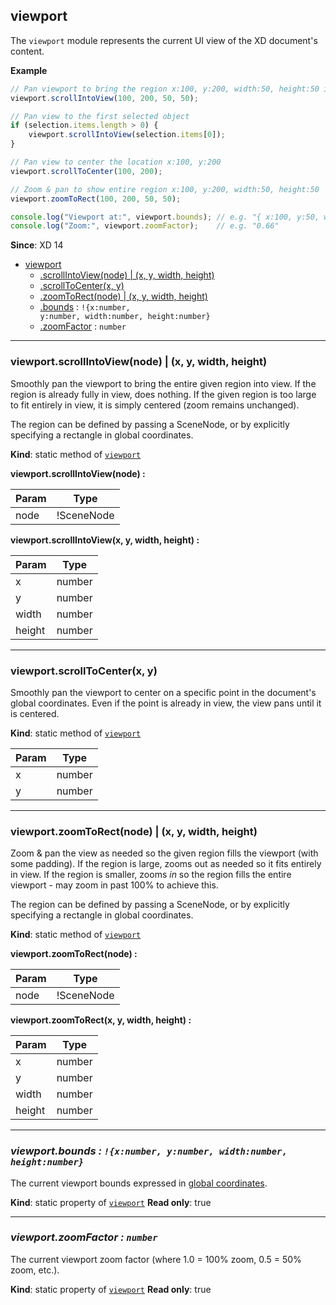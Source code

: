 <a name="module_viewport"></a>

## viewport
The `viewport` module represents the current UI view of the XD document's content.

**Example**
```js
// Pan viewport to bring the region x:100, y:200, width:50, height:50 into view
viewport.scrollIntoView(100, 200, 50, 50);

// Pan view to the first selected object
if (selection.items.length > 0) {
    viewport.scrollIntoView(selection.items[0]);
}

// Pan view to center the location x:100, y:200
viewport.scrollToCenter(100, 200);

// Zoom & pan to show entire region x:100, y:200, width:50, height:50
viewport.zoomToRect(100, 200, 50, 50);

console.log("Viewport at:", viewport.bounds); // e.g. "{ x:100, y:50, width:1400, height:900 }"
console.log("Zoom:", viewport.zoomFactor);    // e.g. "0.66"
```

**Since**: XD 14

* [viewport](#module_viewport)
    * [.scrollIntoView(node) | (x, y, width, height)](#module_viewport-scrollIntoView)
    * [.scrollToCenter(x, y)](#module_viewport-scrollToCenter)
    * [.zoomToRect(node) | (x, y, width, height)](#module_viewport-zoomToRect)
    * [.bounds](#module_viewport-bounds) : <code>!{x:number, y:number, width:number, height:number}</code>
    * [.zoomFactor](#module_viewport-zoomFactor) : <code>number</code>


* * *

<a name="module_viewport-scrollIntoView"></a>

### viewport.scrollIntoView(node) | (x, y, width, height)
Smoothly pan the viewport to bring the entire given region into view. If the region is already fully in view, does
nothing. If the given region is too large to fit entirely in view, it is simply centered (zoom remains unchanged).

The region can be defined by passing a SceneNode, or by explicitly specifying a rectangle in global coordinates.

**Kind**: static method of [<code>viewport</code>](#module_viewport)

**viewport.scrollIntoView(node) :**

| Param | Type |
| --- | --- |
| node | !SceneNode |

**viewport.scrollIntoView(x, y, width, height) :**

| Param | Type |
| --- | --- |
| x | number |
| y | number |
| width | number |
| height | number |


* * *

<a name="module_viewport-scrollToCenter"></a>

### viewport.scrollToCenter(x, y)
Smoothly pan the viewport to center on a specific point in the document's global coordinates. Even if the point is
already in view, the view pans until it is centered.

**Kind**: static method of [<code>viewport</code>](#module_viewport)

| Param | Type |
| --- | --- |
| x | number |
| y | number |


* * *

<a name="module_viewport-zoomToRect"></a>

### viewport.zoomToRect(node) | (x, y, width, height)
Zoom & pan the view as needed so the given region fills the viewport (with some padding). If the region is large, zooms
out as needed so it fits entirely in view. If the region is smaller, zooms *in* so the region fills the entire viewport -
may zoom in past 100% to achieve this.

The region can be defined by passing a SceneNode, or by explicitly specifying a rectangle in global coordinates.

**Kind**: static method of [<code>viewport</code>](#module_viewport)

**viewport.zoomToRect(node) :**

| Param | Type |
| --- | --- |
| node | !SceneNode |

**viewport.zoomToRect(x, y, width, height) :**

| Param | Type |
| --- | --- |
| x | number |
| y | number |
| width | number |
| height | number |


* * *

<a name="module_viewport-bounds"></a>

### *viewport.bounds : <code>!{x:number, y:number, width:number, height:number}</code>*
The current viewport bounds expressed in [global coordinates](/reference/core/coordinate-spaces-and-units.md).

**Kind**: static property of [<code>viewport</code>](#module_viewport)
**Read only**: true


* * *

<a name="module_viewport-zoomFactor"></a>

### *viewport.zoomFactor : <code>number</code>*
The current viewport zoom factor (where 1.0 = 100% zoom, 0.5 = 50% zoom, etc.).

**Kind**: static property of [<code>viewport</code>](#module_viewport)
**Read only**: true
